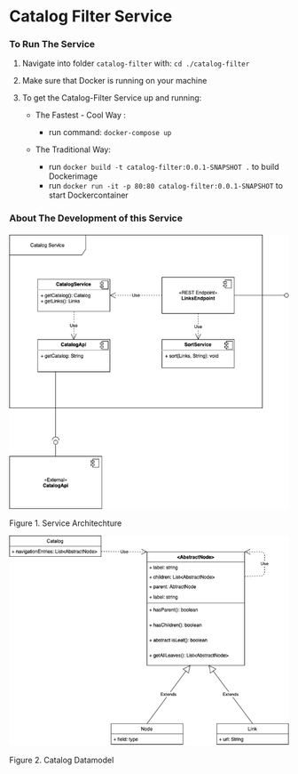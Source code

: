 



# Catalog Filter Service



### To Run The Service

1. Navigate into folder `catalog-filter` with: `cd ./catalog-filter`

2. Make sure that Docker is running on your machine

3. To get the Catalog-Filter Service up and running:

   - The Fastest - Cool Way :
     - run command: `docker-compose up`

   - The Traditional Way:
     - run `docker build -t catalog-filter:0.0.1-SNAPSHOT .` to build Dockerimage
     - run `docker run -it -p 80:80 catalog-filter:0.0.1-SNAPSHOT` to start Dockercontainer



### About The Development of this Service 

#### 	

![Modules](./Modules.png)

Figure 1. Service Architechture



![CatalogModel](./CatalogModel.png)

Figure 2. Catalog Datamodel

